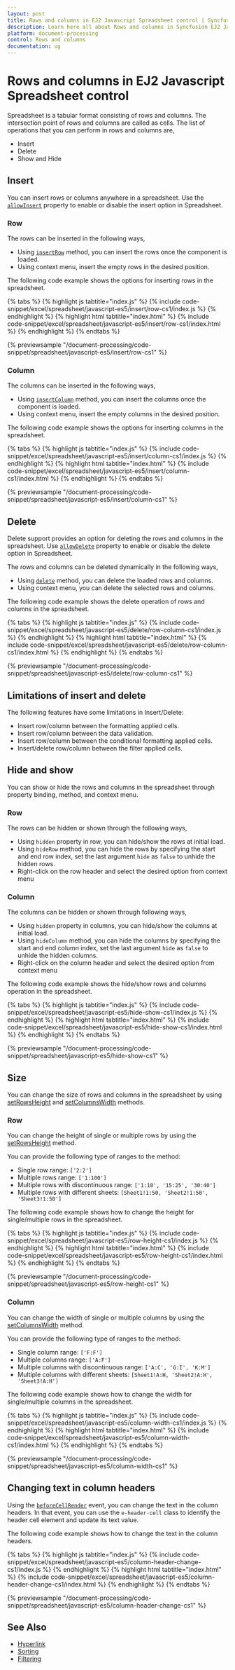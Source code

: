 ```yaml
---
layout: post
title: Rows and columns in EJ2 Javascript Spreadsheet control | Syncfusion
description: Learn here all about Rows and columns in Syncfusion EJ2 Javascript Spreadsheet control of Syncfusion Essential JS 2 and more.
platform: document-processing
control: Rows and columns 
documentation: ug
---
```


# Rows and columns in EJ2 Javascript Spreadsheet control

Spreadsheet is a tabular format consisting of rows and columns. The intersection point of rows and columns are called as cells. The list of operations that you can perform in rows and columns are,

* Insert
* Delete
* Show and Hide

## Insert

You can insert rows or columns anywhere in a spreadsheet. Use the [`allowInsert`](https://ej2.syncfusion.com/javascript/documentation/api/spreadsheet/#allowinsert) property to enable or disable the insert option in Spreadsheet.
 
### Row

The rows can be inserted in the following ways,

* Using [`insertRow`](https://ej2.syncfusion.com/javascript/documentation/api/spreadsheet/#insertrow) method, you can insert the rows once the component is loaded.
* Using context menu, insert the empty rows in the desired position.

The following code example shows the options for inserting rows in the spreadsheet.

{% tabs %}
{% highlight js tabtitle="index.js" %}
{% include code-snippet/excel/spreadsheet/javascript-es5/insert/row-cs1/index.js %}
{% endhighlight %}
{% highlight html tabtitle="index.html" %}
{% include code-snippet/excel/spreadsheet/javascript-es5/insert/row-cs1/index.html %}
{% endhighlight %}
{% endtabs %}

{% previewsample "/document-processing/code-snippet/spreadsheet/javascript-es5/insert/row-cs1" %}

### Column

The columns can be inserted in the following ways,

* Using [`insertColumn`](https://ej2.syncfusion.com/javascript/documentation/api/spreadsheet/#insertcolumn) method, you can insert the columns once the component is loaded.
* Using context menu, insert the empty columns in the desired position.
 
The following code example shows the options for inserting columns in the spreadsheet.

{% tabs %}
{% highlight js tabtitle="index.js" %}
{% include code-snippet/excel/spreadsheet/javascript-es5/insert/column-cs1/index.js %}
{% endhighlight %}
{% highlight html tabtitle="index.html" %}
{% include code-snippet/excel/spreadsheet/javascript-es5/insert/column-cs1/index.html %}
{% endhighlight %}
{% endtabs %}

{% previewsample "/document-processing/code-snippet/spreadsheet/javascript-es5/insert/column-cs1" %}

## Delete

Delete support provides an option for deleting the rows and columns in the spreadsheet. Use [`allowDelete`](https://ej2.syncfusion.com/javascript/documentation/api/spreadsheet/#allowdelete) property to enable or disable the delete option in Spreadsheet.

The rows and columns can be deleted dynamically in the following ways,

* Using [`delete`](https://ej2.syncfusion.com/javascript/documentation/api/spreadsheet/#delete) method, you can delete the loaded rows and columns.
* Using context menu, you can delete the selected rows and columns.

The following code example shows the delete operation of rows and columns in the spreadsheet.

{% tabs %}
{% highlight js tabtitle="index.js" %}
{% include code-snippet/excel/spreadsheet/javascript-es5/delete/row-column-cs1/index.js %}
{% endhighlight %}
{% highlight html tabtitle="index.html" %}
{% include code-snippet/excel/spreadsheet/javascript-es5/delete/row-column-cs1/index.html %}
{% endhighlight %}
{% endtabs %}

{% previewsample "/document-processing/code-snippet/spreadsheet/javascript-es5/delete/row-column-cs1" %}

## Limitations of insert and delete

The following features have some limitations in Insert/Delete:

* Insert row/column between the formatting applied cells.
* Insert row/column between the data validation.
* Insert row/column between the conditional formatting applied cells.
* Insert/delete row/column between the filter applied cells.

## Hide and show

You can show or hide the rows and columns in the spreadsheet through property binding, method, and context menu.

### Row

The rows can be hidden or shown through the following ways,

* Using `hidden` property in row, you can hide/show the rows at initial load.
* Using `hideRow` method, you can hide the rows by specifying the start and end row index, set the last argument `hide` as `false` to unhide the hidden rows.
* Right-click on the row header and select the desired option from context menu

### Column

The columns can be hidden or shown through following ways,

* Using `hidden` property in columns, you can hide/show the columns at initial load.
* Using `hideColumn` method, you can hide the columns by specifying the start and end column index, set the last argument `hide` as `false` to unhide the hidden columns.
* Right-click on the column header and select the desired option from context menu

The following code example shows the hide/show rows and columns operation in the spreadsheet.

{% tabs %}
{% highlight js tabtitle="index.js" %}
{% include code-snippet/excel/spreadsheet/javascript-es5/hide-show-cs1/index.js %}
{% endhighlight %}
{% highlight html tabtitle="index.html" %}
{% include code-snippet/excel/spreadsheet/javascript-es5/hide-show-cs1/index.html %}
{% endhighlight %}
{% endtabs %}

{% previewsample "/document-processing/code-snippet/spreadsheet/javascript-es5/hide-show-cs1" %}

## Size

You can change the size of rows and columns in the spreadsheet by using [setRowsHeight](https://ej2.syncfusion.com/javascript/documentation/api/spreadsheet/#setrowsheight) and [setColumnsWidth](https://ej2.syncfusion.com/javascript/documentation/api/spreadsheet/#setcolumnswidth) methods.

### Row

You can change the height of single or multiple rows by using the [setRowsHeight](https://ej2.syncfusion.com/javascript/documentation/api/spreadsheet/#setrowsheight) method.

You can provide the following type of ranges to the method:

* Single row range: `['2:2']`
* Multiple rows range: `['1:100']`
* Multiple rows with discontinuous range: `['1:10', '15:25', '30:40']`
* Multiple rows with different sheets: `[Sheet1!1:50, 'Sheet2!1:50', 'Sheet3!1:50']`

The following code example shows how to change the height for single/multiple rows in the spreadsheet.

{% tabs %}
{% highlight js tabtitle="index.js" %}
{% include code-snippet/excel/spreadsheet/javascript-es5/row-height-cs1/index.js %}
{% endhighlight %}
{% highlight html tabtitle="index.html" %}
{% include code-snippet/excel/spreadsheet/javascript-es5/row-height-cs1/index.html %}
{% endhighlight %}
{% endtabs %}

{% previewsample "/document-processing/code-snippet/spreadsheet/javascript-es5/row-height-cs1" %}

### Column

You can change the width of single or multiple columns by using the [setColumnsWidth](https://ej2.syncfusion.com/javascript/documentation/api/spreadsheet/#setcolumnswidth) method.

You can provide the following type of ranges to the method:

* Single column range: `['F:F']`
* Multiple columns range: `['A:F']`
* Multiple columns with discontinuous range: `['A:C', 'G:I', 'K:M']`
* Multiple columns with different sheets: `[Sheet1!A:H, 'Sheet2!A:H', 'Sheet3!A:H']`

The following code example shows how to change the width for single/multiple columns in the spreadsheet.

{% tabs %}
{% highlight js tabtitle="index.js" %}
{% include code-snippet/excel/spreadsheet/javascript-es5/column-width-cs1/index.js %}
{% endhighlight %}
{% highlight html tabtitle="index.html" %}
{% include code-snippet/excel/spreadsheet/javascript-es5/column-width-cs1/index.html %}
{% endhighlight %}
{% endtabs %}

{% previewsample "/document-processing/code-snippet/spreadsheet/javascript-es5/column-width-cs1" %}

## Changing text in column headers

Using the [`beforeCellRender`](https://ej2.syncfusion.com/javascript/documentation/api/spreadsheet/#beforecellrender) event, you can change the text in the column headers. In that event, you can use the `e-header-cell` class to identify the header cell element and update its text value.

The following code example shows how to change the text in the column headers.

{% tabs %}
{% highlight js tabtitle="index.js" %}
{% include code-snippet/excel/spreadsheet/javascript-es5/column-header-change-cs1/index.js %}
{% endhighlight %}
{% highlight html tabtitle="index.html" %}
{% include code-snippet/excel/spreadsheet/javascript-es5/column-header-change-cs1/index.html %}
{% endhighlight %}
{% endtabs %}

{% previewsample "/document-processing/code-snippet/spreadsheet/javascript-es5/column-header-change-cs1" %}

## See Also

* [Hyperlink](./link)
* [Sorting](./sort)
* [Filtering](./filter)
